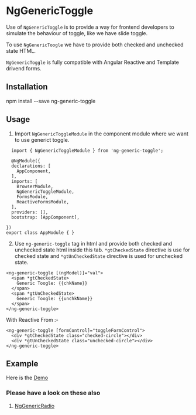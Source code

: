 # NgGenericToggle

Use of `NgGenericToggle` is to provide a way for frontend developers to simulate the behaviour of toggle, like we have slide toggle.

To use `NgGenericToogle` we have to provide both checked and unchecked state HTML.

`NgGenericToggle` is fully compatible with Angular Reactive and Template drivend forms.

## Installation

npm install --save ng-generic-toggle

## Usage

1. Import `NgGenericToggleModule` in the component module where we want to use generict toggle.
```
  import { NgGenericToggleModule } from 'ng-generic-toggle';

  @NgModule({
  declarations: [
    AppComponent,
  ],
  imports: [
    BrowserModule,
    NgGenericToggleModule,
    FormsModule,
    ReactiveFormsModule,
  ],
  providers: [],
  bootstrap: [AppComponent],

})
export class AppModule { }
```

2. Use `ng-generic-toggle` tag in html and provide both checked and unchecked state html inside this tab. `*gtCheckedState` directive is use for checked state and `*gtUnCheckedState` directive is used for unchecked state.

```
<ng-generic-toggle [(ngModel)]="val">
  <span *gtCheckedState>
    Generic Toogle: {{chkName}}
  </span>
  <span *gtUnCheckedState>
    Generic Toogle: {{unchkName}}
  </span>
</ng-generic-toggle>
```

  With Reactive From :-

```
<ng-generic-toggle [formControl]="toggleFormControl">
  <div *gtCheckedState class="checked-circle"></div>
  <div *gtUnCheckedState class="unchecked-circle"></div>
</ng-generic-toggle>
```

## Example
Here is the [Demo](https://stackblitz.com/edit/ng-generic-toggle?file=src/app/app.component.ts)



### Please have a look on these also
1. [NgGenericRadio](https://www.npmjs.com/package/ng-generic-radio)
